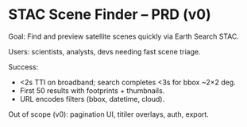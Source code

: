 # STAC Scene Finder – PRD (v0)
Goal: Find and preview satellite scenes quickly via Earth Search STAC.

Users: scientists, analysts, devs needing fast scene triage.

Success:
- <2s TTI on broadband; search completes <3s for bbox ~2×2 deg.
- First 50 results with footprints + thumbnails.
- URL encodes filters (bbox, datetime, cloud).

Out of scope (v0): pagination UI, titiler overlays, auth, export.
